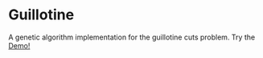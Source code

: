 Guillotine
==========

A genetic algorithm implementation for the guillotine cuts problem. Try the [Demo!](http://guillotine-cuts.appspot.com)

